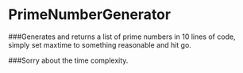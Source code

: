 # PrimeNumberGenerator

###Generates and returns a list of prime numbers in 10 lines of code, simply set maxtime to something reasonable and hit go.


###Sorry about the time complexity.
